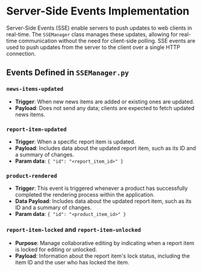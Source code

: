 # Server-Side Events Implementation

Server-Side Events (SSE) enable servers to push updates to web clients in real-time. The `SSEManager` class manages these updates, allowing for real-time communication without the need for client-side polling. SSE events are used to push updates from the server to the client over a single HTTP connection.

## Events Defined in `SSEManager.py`

### `news-items-updated`
- **Trigger**: When new news items are added or existing ones are updated.
- **Payload**: Does not send any data; clients are expected to fetch updated news items.

### `report-item-updated`
- **Trigger**: When a specific report item is updated.
- **Payload**: Includes data about the updated report item, such as its ID and a summary of changes.
- **Param data**: `{ "id": "<report_item_id>" }`

### `product-rendered`
- **Trigger**: This event is triggered whenever a product has successfully completed the rendering process within the application.
- **Data Payload**: Includes data about the updated report item, such as its ID and a summary of changes.
- **Param data**: `{ "id": "<product_item_id>" }`

### `report-item-locked` and `report-item-unlocked`
- **Purpose**: Manage collaborative editing by indicating when a report item is locked for editing or unlocked.
- **Payload**: Information about the report item's lock status, including the item ID and the user who has locked the item.



